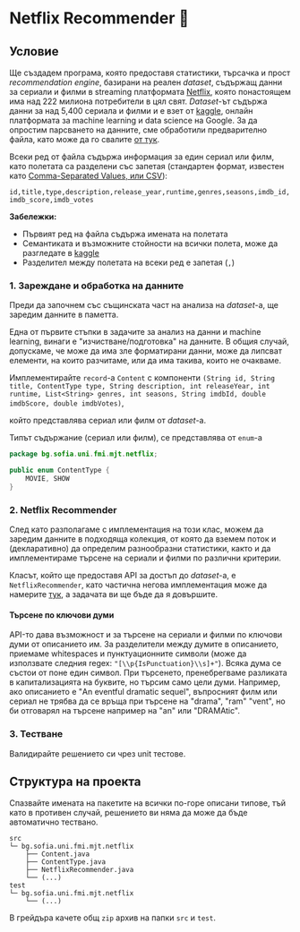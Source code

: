# Netflix Recommender :popcorn:

## Условие

Ще създадем програма, която предоставя статистики, търсачка и прост *recommendation engine*, базирани на реален *dataset*, 
съдържащ данни за сериали и филми в streaming платформата [Netflix](https://www.netflix.com), която понастоящем има над 222 милиона потребители в цял свят. *Dataset*-ът съдържа данни за над 5,400 сериала и филми и е взет от [kaggle](https://www.kaggle.com/datasets/victorsoeiro/netflix-tv-shows-and-movies?select=titles.csv), онлайн платформата за machine learning и data science на Google.
За да опростим парсването на данните, сме обработили предварително файла, като може да го свалите [от тук](./resources/dataset.csv).

Всеки ред от файла съдържа информация за един сериал или филм, като полетата са разделени със запетая (стандартен формат, известен като [Comma-Separated Values, или CSV](https://en.wikipedia.org/wiki/Comma-separated_values)):

`id,title,type,description,release_year,runtime,genres,seasons,imdb_id,imdb_score,imdb_votes`

**Забележки:**

- Първият ред на файла съдържа имената на полетата
- Семантиката и възможните стойности на всички полета, може да разгледате в [kaggle](https://www.kaggle.com/datasets/victorsoeiro/netflix-tv-shows-and-movies?select=titles.csv)
- Разделител между полетата на всеки ред е запетая (`,`)

### 1. Зареждане и обработка на данните

Преди да започнем със същинската част на анализа на *dataset*-a, ще заредим данните в паметта.

Една от първите стъпки в задачите за анализ на данни и machine learning, винаги е "изчистване/подготовка" на данните. В общия случай, допускаме, че може да има зле форматирани данни, може да липсват елементи, на които разчитаме, или да има такива, които не очакваме.

Имплементирайтe `record`-a `Content` с компоненти
    `(String id, String title, ContentType type, String description, int releaseYear,
        int runtime, List<String> genres, int seasons, String imdbId, double imdbScore,
        double imdbVotes)`,

който представлява сериал или филм от *dataset*-a.

Типът съдържание (сериал или филм), се представлява от `enum`-a 

```java
package bg.sofia.uni.fmi.mjt.netflix;

public enum ContentType {
    MOVIE, SHOW
}
```

### 2. Netflix Recommender

След като разполагаме с имплементация на този клас, можем да заредим данните в подходяща колекция, от която да вземем поток и (декларативно) да определим разнообразни статистики, както и да имплементираме търсене на сериали и филми по различни критерии.

Класът, който ще предоставя API за достъп до *dataset*-a, е `NetflixRecommender`, като частична негова имплементация може да намерите [тук](./resources/NetflixRecommender.java), а задачата ви ще бъде да я довършите.

#### Търсене по ключови думи

API-то дава възможност и за търсене на сериали и филми по ключови думи от описанието им. За разделители между думите в описанието, приемаме whitespaces и пунктуационните символи (може да използвате следния regex: `"[\\p{IsPunctuation}\\s]+"`). Всяка дума се състои от поне един символ. При търсенето, пренебрегваме разликата в капитализацията на буквите, но търсим само цели думи. Например, ако описанието е "An eventful dramatic sequel", въпросният филм или сериал не трябва да се връща при търсене на "drama", "ram" "vent", но би отговарял на търсене например на "an" или "DRAMAtic". 

### 3. Тестване

Валидирайте решението си чрез unit тестове.

## Структура на проекта

Спазвайте имената на пакетите на всички по-горе описани типове, тъй като в противен случай, решението ви няма да може да бъде автоматично тествано.

```
src
└─ bg.sofia.uni.fmi.mjt.netflix
    ├── Content.java
    ├── ContentType.java
    ├── NetflixRecommender.java
    └── (...)
test
└─ bg.sofia.uni.fmi.mjt.netflix
    └── (...)
```

В грейдъра качете общ `zip` архив на папки `src` и `test`.

